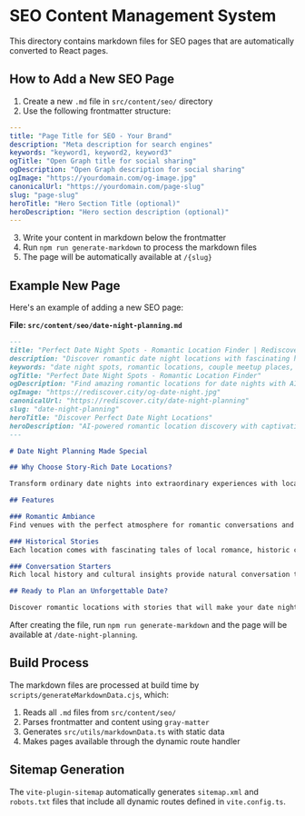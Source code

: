 # SEO Content Management System

This directory contains markdown files for SEO pages that are automatically converted to React pages.

## How to Add a New SEO Page

1. Create a new `.md` file in `src/content/seo/` directory
2. Use the following frontmatter structure:

```yaml
---
title: "Page Title for SEO - Your Brand"
description: "Meta description for search engines"
keywords: "keyword1, keyword2, keyword3"
ogTitle: "Open Graph title for social sharing"
ogDescription: "Open Graph description for social sharing"
ogImage: "https://yourdomain.com/og-image.jpg"
canonicalUrl: "https://yourdomain.com/page-slug"
slug: "page-slug"
heroTitle: "Hero Section Title (optional)"
heroDescription: "Hero section description (optional)"
---
```

3. Write your content in markdown below the frontmatter
4. Run `npm run generate-markdown` to process the markdown files
5. The page will be automatically available at `/{slug}`

## Example New Page

Here's an example of adding a new SEO page:

**File: `src/content/seo/date-night-planning.md`**

```markdown
---
title: "Perfect Date Night Spots - Romantic Location Finder | Rediscover.city"
description: "Discover romantic date night locations with fascinating histories and stories. Our AI finds perfect spots for couples with rich local culture and ambiance."
keywords: "date night spots, romantic locations, couple meetup places, romantic restaurants, date ideas"
ogTitle: "Perfect Date Night Spots - Romantic Location Finder"
ogDescription: "Find amazing romantic locations for date nights with AI-powered suggestions and local stories."
ogImage: "https://rediscover.city/og-date-night.jpg"
canonicalUrl: "https://rediscover.city/date-night-planning"
slug: "date-night-planning"
heroTitle: "Discover Perfect Date Night Locations"
heroDescription: "AI-powered romantic location discovery with captivating love stories and local legends"
---

# Date Night Planning Made Special

## Why Choose Story-Rich Date Locations?

Transform ordinary date nights into extraordinary experiences with locations that have fascinating stories to tell. Our AI-powered system finds romantic venues with rich histories, local legends, and cultural significance that give you plenty to talk about and remember.

## Features

### Romantic Ambiance
Find venues with the perfect atmosphere for romantic conversations and memorable moments.

### Historical Stories
Each location comes with fascinating tales of local romance, historic couples, and love stories that unfolded in these very places.

### Conversation Starters
Rich local history and cultural insights provide natural conversation topics for your date.

## Ready to Plan an Unforgettable Date?

Discover romantic locations with stories that will make your date nights truly special.
```

After creating the file, run `npm run generate-markdown` and the page will be available at `/date-night-planning`.

## Build Process

The markdown files are processed at build time by `scripts/generateMarkdownData.cjs`, which:

1. Reads all `.md` files from `src/content/seo/`
2. Parses frontmatter and content using `gray-matter`
3. Generates `src/utils/markdownData.ts` with static data
4. Makes pages available through the dynamic route handler

## Sitemap Generation

The `vite-plugin-sitemap` automatically generates `sitemap.xml` and `robots.txt` files that include all dynamic routes defined in `vite.config.ts`.